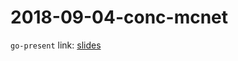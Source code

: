 # 2018-09-04-conc-mcnet

`go-present` link: [slides](http://talks.godoc.org/github.com/sbinet/talks/2018/2018-09-04-conc-mcnet/talk.slide)

